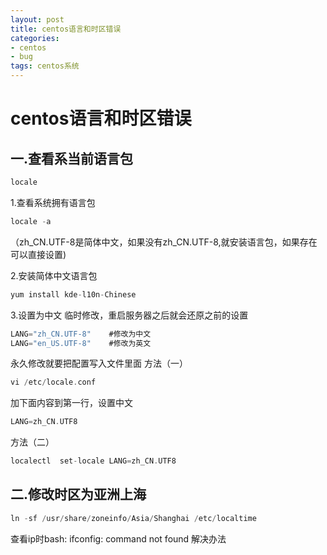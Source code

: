 ```yaml
---
layout: post
title: centos语言和时区错误
categories:
- centos
- bug
tags: centos系统
---
```

# centos语言和时区错误

## 一.查看系当前语言包
```c
locale
```

1.查看系统拥有语言包
```c
locale -a
```
（zh_CN.UTF-8是简体中文，如果没有zh_CN.UTF-8,就安装语言包，如果存在可以直接设置)

2.安装简体中文语言包
```c
yum install kde-l10n-Chinese
```
3.设置为中文
临时修改，重启服务器之后就会还原之前的设置
```c
LANG="zh_CN.UTF-8"    #修改为中文
LANG="en_US.UTF-8"    #修改为英文
```
永久修改就要把配置写入文件里面
方法（一）
```c
vi /etc/locale.conf
```

加下面内容到第一行，设置中文
```c
LANG=zh_CN.UTF8
```
方法（二）
```c
localectl  set-locale LANG=zh_CN.UTF8
```

## 二.修改时区为亚洲上海
```c
ln -sf /usr/share/zoneinfo/Asia/Shanghai /etc/localtime
```

查看ip时bash: ifconfig: command not found 解决办法